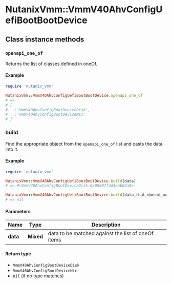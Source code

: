 # NutanixVmm::VmmV40AhvConfigUefiBootBootDevice

## Class instance methods

### `openapi_one_of`

Returns the list of classes defined in oneOf.

#### Example

```ruby
require 'nutanix_vmm'

NutanixVmm::VmmV40AhvConfigUefiBootBootDevice.openapi_one_of
# =>
# [
#   :'VmmV40AhvConfigBootDeviceDisk',
#   :'VmmV40AhvConfigBootDeviceNic'
# ]
```

### build

Find the appropriate object from the `openapi_one_of` list and casts the data into it.

#### Example

```ruby
require 'nutanix_vmm'

NutanixVmm::VmmV40AhvConfigUefiBootBootDevice.build(data)
# => #<VmmV40AhvConfigBootDeviceDisk:0x00007fdd4aab02a0>

NutanixVmm::VmmV40AhvConfigUefiBootBootDevice.build(data_that_doesnt_match)
# => nil
```

#### Parameters

| Name | Type | Description |
| ---- | ---- | ----------- |
| **data** | **Mixed** | data to be matched against the list of oneOf items |

#### Return type

- `VmmV40AhvConfigBootDeviceDisk`
- `VmmV40AhvConfigBootDeviceNic`
- `nil` (if no type matches)

